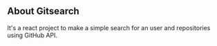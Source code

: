 ## About Gitsearch
It's a react project to make a simple search for an user and repositories using GitHub API.
